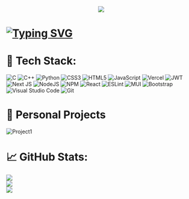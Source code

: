 <div id="header" align="center">
  <img src="https://user-images.githubusercontent.com/66873325/179175229-1701b5a9-eb0f-4456-8b1c-5bffd521ac18.gif"/>
</div>

# [![Typing SVG](https://readme-typing-svg.herokuapp.com?font=Source+Code+Pro&color=FEFEFE&lines=Hi+there+%F0%9F%91%8B%2C+I'm+Pouya;Comp+sci+undergrad+at+UofA;Welcome+to+my+Github+Profile)](https://git.io/typing-svg)

# 🤖 Tech Stack:
![C](https://img.shields.io/badge/c-%2300599C.svg?style=for-the-badge&logo=c&logoColor=white) ![C++](https://img.shields.io/badge/c++-%2300599C.svg?style=for-the-badge&logo=c%2B%2B&logoColor=white) ![Python](https://img.shields.io/badge/python-3670A0?style=for-the-badge&logo=python&logoColor=ffdd54) ![CSS3](https://img.shields.io/badge/css3-%231572B6.svg?style=for-the-badge&logo=css3&logoColor=white) ![HTML5](https://img.shields.io/badge/html5-%23E34F26.svg?style=for-the-badge&logo=html5&logoColor=white) ![JavaScript](https://img.shields.io/badge/javascript-%23323330.svg?style=for-the-badge&logo=javascript&logoColor=%23F7DF1E) ![Vercel](https://img.shields.io/badge/vercel-%23000000.svg?style=for-the-badge&logo=vercel&logoColor=white) ![JWT](https://img.shields.io/badge/JWT-black?style=for-the-badge&logo=JSON%20web%20tokens) ![Next JS](https://img.shields.io/badge/Next-black?style=for-the-badge&logo=next.js&logoColor=white) ![NodeJS](https://img.shields.io/badge/node.js-6DA55F?style=for-the-badge&logo=node.js&logoColor=white) ![NPM](https://img.shields.io/badge/NPM-%23000000.svg?style=for-the-badge&logo=npm&logoColor=white) ![React](https://img.shields.io/badge/react-%2320232a.svg?style=for-the-badge&logo=react&logoColor=%2361DAFB) ![ESLint](https://img.shields.io/badge/ESLint-4B3263?style=for-the-badge&logo=eslint&logoColor=white) ![MUI](https://img.shields.io/badge/MUI-%230081CB.svg?style=for-the-badge&logo=material-ui&logoColor=white) ![Bootstrap](https://img.shields.io/badge/bootstrap-%23563D7C.svg?style=for-the-badge&logo=bootstrap&logoColor=white) ![Visual Studio Code](https://img.shields.io/badge/Visual_Studio_Code-0078D4?style=for-the-badge&logo=visual%20studio%20code&logoColor=white) ![Git](https://img.shields.io/badge/GIT-E44C30?style=for-the-badge&logo=git&logoColor=white)

# 💫 Personal Projects
![Project1](https://github-readme-stats.vercel.app/api/pin/?username=P0u4a&repo=Cloud-Ninja&show_owner=true&theme=radical)

# 📈 GitHub Stats:
![](https://github-readme-stats.vercel.app/api?username=P0u4a&show_icons=true&theme=radical&hide_border=false&include_all_commits=true&count_private=false)<br/>
![](https://github-readme-streak-stats.herokuapp.com/?user=P0u4a&theme=radical&hide_border=false)<br/>
![](https://github-readme-stats.vercel.app/api/top-langs/?username=P0u4a&theme=radical&hide_border=false&include_all_commits=true&count_private=false&layout=compact)
